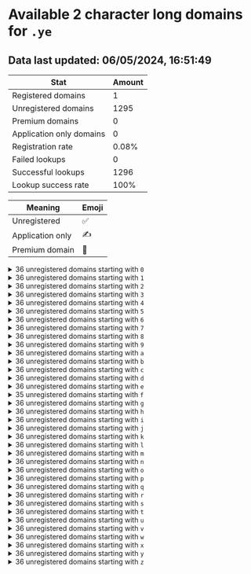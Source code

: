 # Available 2 character long domains for `.ye`

## Data last updated: 06/05/2024, 16:51:49

|Stat|Amount|
|--|--|
|Registered domains|1|
|Unregistered domains|1295|
|Premium domains|0|
|Application only domains|0|
|Registration rate|0.08%|
|Failed lookups|0|
|Successful lookups|1296|
|Lookup success rate|100%|


|Meaning|Emoji|
|--|--|
|Unregistered|:white_check_mark:|
|Application only|:writing_hand:|
|Premium domain|:gem:|

<details>
<summary>36 unregistered domains starting with <bold><code>0</code></bold></summary>

|Type|Domain|
|--|--|
|:white_check_mark:|`00.ye`|
|:white_check_mark:|`01.ye`|
|:white_check_mark:|`02.ye`|
|:white_check_mark:|`03.ye`|
|:white_check_mark:|`04.ye`|
|:white_check_mark:|`05.ye`|
|:white_check_mark:|`06.ye`|
|:white_check_mark:|`07.ye`|
|:white_check_mark:|`08.ye`|
|:white_check_mark:|`09.ye`|
|:white_check_mark:|`0a.ye`|
|:white_check_mark:|`0b.ye`|
|:white_check_mark:|`0c.ye`|
|:white_check_mark:|`0d.ye`|
|:white_check_mark:|`0e.ye`|
|:white_check_mark:|`0f.ye`|
|:white_check_mark:|`0g.ye`|
|:white_check_mark:|`0h.ye`|
|:white_check_mark:|`0i.ye`|
|:white_check_mark:|`0j.ye`|
|:white_check_mark:|`0k.ye`|
|:white_check_mark:|`0l.ye`|
|:white_check_mark:|`0m.ye`|
|:white_check_mark:|`0n.ye`|
|:white_check_mark:|`0o.ye`|
|:white_check_mark:|`0p.ye`|
|:white_check_mark:|`0q.ye`|
|:white_check_mark:|`0r.ye`|
|:white_check_mark:|`0s.ye`|
|:white_check_mark:|`0t.ye`|
|:white_check_mark:|`0u.ye`|
|:white_check_mark:|`0v.ye`|
|:white_check_mark:|`0w.ye`|
|:white_check_mark:|`0x.ye`|
|:white_check_mark:|`0y.ye`|
|:white_check_mark:|`0z.ye`|
</details>
<details>
<summary>36 unregistered domains starting with <bold><code>1</code></bold></summary>

|Type|Domain|
|--|--|
|:white_check_mark:|`10.ye`|
|:white_check_mark:|`11.ye`|
|:white_check_mark:|`12.ye`|
|:white_check_mark:|`13.ye`|
|:white_check_mark:|`14.ye`|
|:white_check_mark:|`15.ye`|
|:white_check_mark:|`16.ye`|
|:white_check_mark:|`17.ye`|
|:white_check_mark:|`18.ye`|
|:white_check_mark:|`19.ye`|
|:white_check_mark:|`1a.ye`|
|:white_check_mark:|`1b.ye`|
|:white_check_mark:|`1c.ye`|
|:white_check_mark:|`1d.ye`|
|:white_check_mark:|`1e.ye`|
|:white_check_mark:|`1f.ye`|
|:white_check_mark:|`1g.ye`|
|:white_check_mark:|`1h.ye`|
|:white_check_mark:|`1i.ye`|
|:white_check_mark:|`1j.ye`|
|:white_check_mark:|`1k.ye`|
|:white_check_mark:|`1l.ye`|
|:white_check_mark:|`1m.ye`|
|:white_check_mark:|`1n.ye`|
|:white_check_mark:|`1o.ye`|
|:white_check_mark:|`1p.ye`|
|:white_check_mark:|`1q.ye`|
|:white_check_mark:|`1r.ye`|
|:white_check_mark:|`1s.ye`|
|:white_check_mark:|`1t.ye`|
|:white_check_mark:|`1u.ye`|
|:white_check_mark:|`1v.ye`|
|:white_check_mark:|`1w.ye`|
|:white_check_mark:|`1x.ye`|
|:white_check_mark:|`1y.ye`|
|:white_check_mark:|`1z.ye`|
</details>
<details>
<summary>36 unregistered domains starting with <bold><code>2</code></bold></summary>

|Type|Domain|
|--|--|
|:white_check_mark:|`20.ye`|
|:white_check_mark:|`21.ye`|
|:white_check_mark:|`22.ye`|
|:white_check_mark:|`23.ye`|
|:white_check_mark:|`24.ye`|
|:white_check_mark:|`25.ye`|
|:white_check_mark:|`26.ye`|
|:white_check_mark:|`27.ye`|
|:white_check_mark:|`28.ye`|
|:white_check_mark:|`29.ye`|
|:white_check_mark:|`2a.ye`|
|:white_check_mark:|`2b.ye`|
|:white_check_mark:|`2c.ye`|
|:white_check_mark:|`2d.ye`|
|:white_check_mark:|`2e.ye`|
|:white_check_mark:|`2f.ye`|
|:white_check_mark:|`2g.ye`|
|:white_check_mark:|`2h.ye`|
|:white_check_mark:|`2i.ye`|
|:white_check_mark:|`2j.ye`|
|:white_check_mark:|`2k.ye`|
|:white_check_mark:|`2l.ye`|
|:white_check_mark:|`2m.ye`|
|:white_check_mark:|`2n.ye`|
|:white_check_mark:|`2o.ye`|
|:white_check_mark:|`2p.ye`|
|:white_check_mark:|`2q.ye`|
|:white_check_mark:|`2r.ye`|
|:white_check_mark:|`2s.ye`|
|:white_check_mark:|`2t.ye`|
|:white_check_mark:|`2u.ye`|
|:white_check_mark:|`2v.ye`|
|:white_check_mark:|`2w.ye`|
|:white_check_mark:|`2x.ye`|
|:white_check_mark:|`2y.ye`|
|:white_check_mark:|`2z.ye`|
</details>
<details>
<summary>36 unregistered domains starting with <bold><code>3</code></bold></summary>

|Type|Domain|
|--|--|
|:white_check_mark:|`30.ye`|
|:white_check_mark:|`31.ye`|
|:white_check_mark:|`32.ye`|
|:white_check_mark:|`33.ye`|
|:white_check_mark:|`34.ye`|
|:white_check_mark:|`35.ye`|
|:white_check_mark:|`36.ye`|
|:white_check_mark:|`37.ye`|
|:white_check_mark:|`38.ye`|
|:white_check_mark:|`39.ye`|
|:white_check_mark:|`3a.ye`|
|:white_check_mark:|`3b.ye`|
|:white_check_mark:|`3c.ye`|
|:white_check_mark:|`3d.ye`|
|:white_check_mark:|`3e.ye`|
|:white_check_mark:|`3f.ye`|
|:white_check_mark:|`3g.ye`|
|:white_check_mark:|`3h.ye`|
|:white_check_mark:|`3i.ye`|
|:white_check_mark:|`3j.ye`|
|:white_check_mark:|`3k.ye`|
|:white_check_mark:|`3l.ye`|
|:white_check_mark:|`3m.ye`|
|:white_check_mark:|`3n.ye`|
|:white_check_mark:|`3o.ye`|
|:white_check_mark:|`3p.ye`|
|:white_check_mark:|`3q.ye`|
|:white_check_mark:|`3r.ye`|
|:white_check_mark:|`3s.ye`|
|:white_check_mark:|`3t.ye`|
|:white_check_mark:|`3u.ye`|
|:white_check_mark:|`3v.ye`|
|:white_check_mark:|`3w.ye`|
|:white_check_mark:|`3x.ye`|
|:white_check_mark:|`3y.ye`|
|:white_check_mark:|`3z.ye`|
</details>
<details>
<summary>36 unregistered domains starting with <bold><code>4</code></bold></summary>

|Type|Domain|
|--|--|
|:white_check_mark:|`40.ye`|
|:white_check_mark:|`41.ye`|
|:white_check_mark:|`42.ye`|
|:white_check_mark:|`43.ye`|
|:white_check_mark:|`44.ye`|
|:white_check_mark:|`45.ye`|
|:white_check_mark:|`46.ye`|
|:white_check_mark:|`47.ye`|
|:white_check_mark:|`48.ye`|
|:white_check_mark:|`49.ye`|
|:white_check_mark:|`4a.ye`|
|:white_check_mark:|`4b.ye`|
|:white_check_mark:|`4c.ye`|
|:white_check_mark:|`4d.ye`|
|:white_check_mark:|`4e.ye`|
|:white_check_mark:|`4f.ye`|
|:white_check_mark:|`4g.ye`|
|:white_check_mark:|`4h.ye`|
|:white_check_mark:|`4i.ye`|
|:white_check_mark:|`4j.ye`|
|:white_check_mark:|`4k.ye`|
|:white_check_mark:|`4l.ye`|
|:white_check_mark:|`4m.ye`|
|:white_check_mark:|`4n.ye`|
|:white_check_mark:|`4o.ye`|
|:white_check_mark:|`4p.ye`|
|:white_check_mark:|`4q.ye`|
|:white_check_mark:|`4r.ye`|
|:white_check_mark:|`4s.ye`|
|:white_check_mark:|`4t.ye`|
|:white_check_mark:|`4u.ye`|
|:white_check_mark:|`4v.ye`|
|:white_check_mark:|`4w.ye`|
|:white_check_mark:|`4x.ye`|
|:white_check_mark:|`4y.ye`|
|:white_check_mark:|`4z.ye`|
</details>
<details>
<summary>36 unregistered domains starting with <bold><code>5</code></bold></summary>

|Type|Domain|
|--|--|
|:white_check_mark:|`50.ye`|
|:white_check_mark:|`51.ye`|
|:white_check_mark:|`52.ye`|
|:white_check_mark:|`53.ye`|
|:white_check_mark:|`54.ye`|
|:white_check_mark:|`55.ye`|
|:white_check_mark:|`56.ye`|
|:white_check_mark:|`57.ye`|
|:white_check_mark:|`58.ye`|
|:white_check_mark:|`59.ye`|
|:white_check_mark:|`5a.ye`|
|:white_check_mark:|`5b.ye`|
|:white_check_mark:|`5c.ye`|
|:white_check_mark:|`5d.ye`|
|:white_check_mark:|`5e.ye`|
|:white_check_mark:|`5f.ye`|
|:white_check_mark:|`5g.ye`|
|:white_check_mark:|`5h.ye`|
|:white_check_mark:|`5i.ye`|
|:white_check_mark:|`5j.ye`|
|:white_check_mark:|`5k.ye`|
|:white_check_mark:|`5l.ye`|
|:white_check_mark:|`5m.ye`|
|:white_check_mark:|`5n.ye`|
|:white_check_mark:|`5o.ye`|
|:white_check_mark:|`5p.ye`|
|:white_check_mark:|`5q.ye`|
|:white_check_mark:|`5r.ye`|
|:white_check_mark:|`5s.ye`|
|:white_check_mark:|`5t.ye`|
|:white_check_mark:|`5u.ye`|
|:white_check_mark:|`5v.ye`|
|:white_check_mark:|`5w.ye`|
|:white_check_mark:|`5x.ye`|
|:white_check_mark:|`5y.ye`|
|:white_check_mark:|`5z.ye`|
</details>
<details>
<summary>36 unregistered domains starting with <bold><code>6</code></bold></summary>

|Type|Domain|
|--|--|
|:white_check_mark:|`60.ye`|
|:white_check_mark:|`61.ye`|
|:white_check_mark:|`62.ye`|
|:white_check_mark:|`63.ye`|
|:white_check_mark:|`64.ye`|
|:white_check_mark:|`65.ye`|
|:white_check_mark:|`66.ye`|
|:white_check_mark:|`67.ye`|
|:white_check_mark:|`68.ye`|
|:white_check_mark:|`69.ye`|
|:white_check_mark:|`6a.ye`|
|:white_check_mark:|`6b.ye`|
|:white_check_mark:|`6c.ye`|
|:white_check_mark:|`6d.ye`|
|:white_check_mark:|`6e.ye`|
|:white_check_mark:|`6f.ye`|
|:white_check_mark:|`6g.ye`|
|:white_check_mark:|`6h.ye`|
|:white_check_mark:|`6i.ye`|
|:white_check_mark:|`6j.ye`|
|:white_check_mark:|`6k.ye`|
|:white_check_mark:|`6l.ye`|
|:white_check_mark:|`6m.ye`|
|:white_check_mark:|`6n.ye`|
|:white_check_mark:|`6o.ye`|
|:white_check_mark:|`6p.ye`|
|:white_check_mark:|`6q.ye`|
|:white_check_mark:|`6r.ye`|
|:white_check_mark:|`6s.ye`|
|:white_check_mark:|`6t.ye`|
|:white_check_mark:|`6u.ye`|
|:white_check_mark:|`6v.ye`|
|:white_check_mark:|`6w.ye`|
|:white_check_mark:|`6x.ye`|
|:white_check_mark:|`6y.ye`|
|:white_check_mark:|`6z.ye`|
</details>
<details>
<summary>36 unregistered domains starting with <bold><code>7</code></bold></summary>

|Type|Domain|
|--|--|
|:white_check_mark:|`70.ye`|
|:white_check_mark:|`71.ye`|
|:white_check_mark:|`72.ye`|
|:white_check_mark:|`73.ye`|
|:white_check_mark:|`74.ye`|
|:white_check_mark:|`75.ye`|
|:white_check_mark:|`76.ye`|
|:white_check_mark:|`77.ye`|
|:white_check_mark:|`78.ye`|
|:white_check_mark:|`79.ye`|
|:white_check_mark:|`7a.ye`|
|:white_check_mark:|`7b.ye`|
|:white_check_mark:|`7c.ye`|
|:white_check_mark:|`7d.ye`|
|:white_check_mark:|`7e.ye`|
|:white_check_mark:|`7f.ye`|
|:white_check_mark:|`7g.ye`|
|:white_check_mark:|`7h.ye`|
|:white_check_mark:|`7i.ye`|
|:white_check_mark:|`7j.ye`|
|:white_check_mark:|`7k.ye`|
|:white_check_mark:|`7l.ye`|
|:white_check_mark:|`7m.ye`|
|:white_check_mark:|`7n.ye`|
|:white_check_mark:|`7o.ye`|
|:white_check_mark:|`7p.ye`|
|:white_check_mark:|`7q.ye`|
|:white_check_mark:|`7r.ye`|
|:white_check_mark:|`7s.ye`|
|:white_check_mark:|`7t.ye`|
|:white_check_mark:|`7u.ye`|
|:white_check_mark:|`7v.ye`|
|:white_check_mark:|`7w.ye`|
|:white_check_mark:|`7x.ye`|
|:white_check_mark:|`7y.ye`|
|:white_check_mark:|`7z.ye`|
</details>
<details>
<summary>36 unregistered domains starting with <bold><code>8</code></bold></summary>

|Type|Domain|
|--|--|
|:white_check_mark:|`80.ye`|
|:white_check_mark:|`81.ye`|
|:white_check_mark:|`82.ye`|
|:white_check_mark:|`83.ye`|
|:white_check_mark:|`84.ye`|
|:white_check_mark:|`85.ye`|
|:white_check_mark:|`86.ye`|
|:white_check_mark:|`87.ye`|
|:white_check_mark:|`88.ye`|
|:white_check_mark:|`89.ye`|
|:white_check_mark:|`8a.ye`|
|:white_check_mark:|`8b.ye`|
|:white_check_mark:|`8c.ye`|
|:white_check_mark:|`8d.ye`|
|:white_check_mark:|`8e.ye`|
|:white_check_mark:|`8f.ye`|
|:white_check_mark:|`8g.ye`|
|:white_check_mark:|`8h.ye`|
|:white_check_mark:|`8i.ye`|
|:white_check_mark:|`8j.ye`|
|:white_check_mark:|`8k.ye`|
|:white_check_mark:|`8l.ye`|
|:white_check_mark:|`8m.ye`|
|:white_check_mark:|`8n.ye`|
|:white_check_mark:|`8o.ye`|
|:white_check_mark:|`8p.ye`|
|:white_check_mark:|`8q.ye`|
|:white_check_mark:|`8r.ye`|
|:white_check_mark:|`8s.ye`|
|:white_check_mark:|`8t.ye`|
|:white_check_mark:|`8u.ye`|
|:white_check_mark:|`8v.ye`|
|:white_check_mark:|`8w.ye`|
|:white_check_mark:|`8x.ye`|
|:white_check_mark:|`8y.ye`|
|:white_check_mark:|`8z.ye`|
</details>
<details>
<summary>36 unregistered domains starting with <bold><code>9</code></bold></summary>

|Type|Domain|
|--|--|
|:white_check_mark:|`90.ye`|
|:white_check_mark:|`91.ye`|
|:white_check_mark:|`92.ye`|
|:white_check_mark:|`93.ye`|
|:white_check_mark:|`94.ye`|
|:white_check_mark:|`95.ye`|
|:white_check_mark:|`96.ye`|
|:white_check_mark:|`97.ye`|
|:white_check_mark:|`98.ye`|
|:white_check_mark:|`99.ye`|
|:white_check_mark:|`9a.ye`|
|:white_check_mark:|`9b.ye`|
|:white_check_mark:|`9c.ye`|
|:white_check_mark:|`9d.ye`|
|:white_check_mark:|`9e.ye`|
|:white_check_mark:|`9f.ye`|
|:white_check_mark:|`9g.ye`|
|:white_check_mark:|`9h.ye`|
|:white_check_mark:|`9i.ye`|
|:white_check_mark:|`9j.ye`|
|:white_check_mark:|`9k.ye`|
|:white_check_mark:|`9l.ye`|
|:white_check_mark:|`9m.ye`|
|:white_check_mark:|`9n.ye`|
|:white_check_mark:|`9o.ye`|
|:white_check_mark:|`9p.ye`|
|:white_check_mark:|`9q.ye`|
|:white_check_mark:|`9r.ye`|
|:white_check_mark:|`9s.ye`|
|:white_check_mark:|`9t.ye`|
|:white_check_mark:|`9u.ye`|
|:white_check_mark:|`9v.ye`|
|:white_check_mark:|`9w.ye`|
|:white_check_mark:|`9x.ye`|
|:white_check_mark:|`9y.ye`|
|:white_check_mark:|`9z.ye`|
</details>
<details>
<summary>36 unregistered domains starting with <bold><code>a</code></bold></summary>

|Type|Domain|
|--|--|
|:white_check_mark:|`a0.ye`|
|:white_check_mark:|`a1.ye`|
|:white_check_mark:|`a2.ye`|
|:white_check_mark:|`a3.ye`|
|:white_check_mark:|`a4.ye`|
|:white_check_mark:|`a5.ye`|
|:white_check_mark:|`a6.ye`|
|:white_check_mark:|`a7.ye`|
|:white_check_mark:|`a8.ye`|
|:white_check_mark:|`a9.ye`|
|:white_check_mark:|`aa.ye`|
|:white_check_mark:|`ab.ye`|
|:white_check_mark:|`ac.ye`|
|:white_check_mark:|`ad.ye`|
|:white_check_mark:|`ae.ye`|
|:white_check_mark:|`af.ye`|
|:white_check_mark:|`ag.ye`|
|:white_check_mark:|`ah.ye`|
|:white_check_mark:|`ai.ye`|
|:white_check_mark:|`aj.ye`|
|:white_check_mark:|`ak.ye`|
|:white_check_mark:|`al.ye`|
|:white_check_mark:|`am.ye`|
|:white_check_mark:|`an.ye`|
|:white_check_mark:|`ao.ye`|
|:white_check_mark:|`ap.ye`|
|:white_check_mark:|`aq.ye`|
|:white_check_mark:|`ar.ye`|
|:white_check_mark:|`as.ye`|
|:white_check_mark:|`at.ye`|
|:white_check_mark:|`au.ye`|
|:white_check_mark:|`av.ye`|
|:white_check_mark:|`aw.ye`|
|:white_check_mark:|`ax.ye`|
|:white_check_mark:|`ay.ye`|
|:white_check_mark:|`az.ye`|
</details>
<details>
<summary>36 unregistered domains starting with <bold><code>b</code></bold></summary>

|Type|Domain|
|--|--|
|:white_check_mark:|`b0.ye`|
|:white_check_mark:|`b1.ye`|
|:white_check_mark:|`b2.ye`|
|:white_check_mark:|`b3.ye`|
|:white_check_mark:|`b4.ye`|
|:white_check_mark:|`b5.ye`|
|:white_check_mark:|`b6.ye`|
|:white_check_mark:|`b7.ye`|
|:white_check_mark:|`b8.ye`|
|:white_check_mark:|`b9.ye`|
|:white_check_mark:|`ba.ye`|
|:white_check_mark:|`bb.ye`|
|:white_check_mark:|`bc.ye`|
|:white_check_mark:|`bd.ye`|
|:white_check_mark:|`be.ye`|
|:white_check_mark:|`bf.ye`|
|:white_check_mark:|`bg.ye`|
|:white_check_mark:|`bh.ye`|
|:white_check_mark:|`bi.ye`|
|:white_check_mark:|`bj.ye`|
|:white_check_mark:|`bk.ye`|
|:white_check_mark:|`bl.ye`|
|:white_check_mark:|`bm.ye`|
|:white_check_mark:|`bn.ye`|
|:white_check_mark:|`bo.ye`|
|:white_check_mark:|`bp.ye`|
|:white_check_mark:|`bq.ye`|
|:white_check_mark:|`br.ye`|
|:white_check_mark:|`bs.ye`|
|:white_check_mark:|`bt.ye`|
|:white_check_mark:|`bu.ye`|
|:white_check_mark:|`bv.ye`|
|:white_check_mark:|`bw.ye`|
|:white_check_mark:|`bx.ye`|
|:white_check_mark:|`by.ye`|
|:white_check_mark:|`bz.ye`|
</details>
<details>
<summary>36 unregistered domains starting with <bold><code>c</code></bold></summary>

|Type|Domain|
|--|--|
|:white_check_mark:|`c0.ye`|
|:white_check_mark:|`c1.ye`|
|:white_check_mark:|`c2.ye`|
|:white_check_mark:|`c3.ye`|
|:white_check_mark:|`c4.ye`|
|:white_check_mark:|`c5.ye`|
|:white_check_mark:|`c6.ye`|
|:white_check_mark:|`c7.ye`|
|:white_check_mark:|`c8.ye`|
|:white_check_mark:|`c9.ye`|
|:white_check_mark:|`ca.ye`|
|:white_check_mark:|`cb.ye`|
|:white_check_mark:|`cc.ye`|
|:white_check_mark:|`cd.ye`|
|:white_check_mark:|`ce.ye`|
|:white_check_mark:|`cf.ye`|
|:white_check_mark:|`cg.ye`|
|:white_check_mark:|`ch.ye`|
|:white_check_mark:|`ci.ye`|
|:white_check_mark:|`cj.ye`|
|:white_check_mark:|`ck.ye`|
|:white_check_mark:|`cl.ye`|
|:white_check_mark:|`cm.ye`|
|:white_check_mark:|`cn.ye`|
|:white_check_mark:|`co.ye`|
|:white_check_mark:|`cp.ye`|
|:white_check_mark:|`cq.ye`|
|:white_check_mark:|`cr.ye`|
|:white_check_mark:|`cs.ye`|
|:white_check_mark:|`ct.ye`|
|:white_check_mark:|`cu.ye`|
|:white_check_mark:|`cv.ye`|
|:white_check_mark:|`cw.ye`|
|:white_check_mark:|`cx.ye`|
|:white_check_mark:|`cy.ye`|
|:white_check_mark:|`cz.ye`|
</details>
<details>
<summary>36 unregistered domains starting with <bold><code>d</code></bold></summary>

|Type|Domain|
|--|--|
|:white_check_mark:|`d0.ye`|
|:white_check_mark:|`d1.ye`|
|:white_check_mark:|`d2.ye`|
|:white_check_mark:|`d3.ye`|
|:white_check_mark:|`d4.ye`|
|:white_check_mark:|`d5.ye`|
|:white_check_mark:|`d6.ye`|
|:white_check_mark:|`d7.ye`|
|:white_check_mark:|`d8.ye`|
|:white_check_mark:|`d9.ye`|
|:white_check_mark:|`da.ye`|
|:white_check_mark:|`db.ye`|
|:white_check_mark:|`dc.ye`|
|:white_check_mark:|`dd.ye`|
|:white_check_mark:|`de.ye`|
|:white_check_mark:|`df.ye`|
|:white_check_mark:|`dg.ye`|
|:white_check_mark:|`dh.ye`|
|:white_check_mark:|`di.ye`|
|:white_check_mark:|`dj.ye`|
|:white_check_mark:|`dk.ye`|
|:white_check_mark:|`dl.ye`|
|:white_check_mark:|`dm.ye`|
|:white_check_mark:|`dn.ye`|
|:white_check_mark:|`do.ye`|
|:white_check_mark:|`dp.ye`|
|:white_check_mark:|`dq.ye`|
|:white_check_mark:|`dr.ye`|
|:white_check_mark:|`ds.ye`|
|:white_check_mark:|`dt.ye`|
|:white_check_mark:|`du.ye`|
|:white_check_mark:|`dv.ye`|
|:white_check_mark:|`dw.ye`|
|:white_check_mark:|`dx.ye`|
|:white_check_mark:|`dy.ye`|
|:white_check_mark:|`dz.ye`|
</details>
<details>
<summary>36 unregistered domains starting with <bold><code>e</code></bold></summary>

|Type|Domain|
|--|--|
|:white_check_mark:|`e0.ye`|
|:white_check_mark:|`e1.ye`|
|:white_check_mark:|`e2.ye`|
|:white_check_mark:|`e3.ye`|
|:white_check_mark:|`e4.ye`|
|:white_check_mark:|`e5.ye`|
|:white_check_mark:|`e6.ye`|
|:white_check_mark:|`e7.ye`|
|:white_check_mark:|`e8.ye`|
|:white_check_mark:|`e9.ye`|
|:white_check_mark:|`ea.ye`|
|:white_check_mark:|`eb.ye`|
|:white_check_mark:|`ec.ye`|
|:white_check_mark:|`ed.ye`|
|:white_check_mark:|`ee.ye`|
|:white_check_mark:|`ef.ye`|
|:white_check_mark:|`eg.ye`|
|:white_check_mark:|`eh.ye`|
|:white_check_mark:|`ei.ye`|
|:white_check_mark:|`ej.ye`|
|:white_check_mark:|`ek.ye`|
|:white_check_mark:|`el.ye`|
|:white_check_mark:|`em.ye`|
|:white_check_mark:|`en.ye`|
|:white_check_mark:|`eo.ye`|
|:white_check_mark:|`ep.ye`|
|:white_check_mark:|`eq.ye`|
|:white_check_mark:|`er.ye`|
|:white_check_mark:|`es.ye`|
|:white_check_mark:|`et.ye`|
|:white_check_mark:|`eu.ye`|
|:white_check_mark:|`ev.ye`|
|:white_check_mark:|`ew.ye`|
|:white_check_mark:|`ex.ye`|
|:white_check_mark:|`ey.ye`|
|:white_check_mark:|`ez.ye`|
</details>
<details>
<summary>35 unregistered domains starting with <bold><code>f</code></bold></summary>

|Type|Domain|
|--|--|
|:white_check_mark:|`f0.ye`|
|:white_check_mark:|`f1.ye`|
|:white_check_mark:|`f2.ye`|
|:white_check_mark:|`f3.ye`|
|:white_check_mark:|`f4.ye`|
|:white_check_mark:|`f5.ye`|
|:white_check_mark:|`f6.ye`|
|:white_check_mark:|`f7.ye`|
|:white_check_mark:|`f8.ye`|
|:white_check_mark:|`f9.ye`|
|:white_check_mark:|`fa.ye`|
|:white_check_mark:|`fb.ye`|
|:white_check_mark:|`fc.ye`|
|:white_check_mark:|`fd.ye`|
|:white_check_mark:|`fe.ye`|
|:white_check_mark:|`ff.ye`|
|:white_check_mark:|`fg.ye`|
|:white_check_mark:|`fh.ye`|
|:white_check_mark:|`fi.ye`|
|:white_check_mark:|`fj.ye`|
|:white_check_mark:|`fk.ye`|
|:white_check_mark:|`fl.ye`|
|:white_check_mark:|`fn.ye`|
|:white_check_mark:|`fo.ye`|
|:white_check_mark:|`fp.ye`|
|:white_check_mark:|`fq.ye`|
|:white_check_mark:|`fr.ye`|
|:white_check_mark:|`fs.ye`|
|:white_check_mark:|`ft.ye`|
|:white_check_mark:|`fu.ye`|
|:white_check_mark:|`fv.ye`|
|:white_check_mark:|`fw.ye`|
|:white_check_mark:|`fx.ye`|
|:white_check_mark:|`fy.ye`|
|:white_check_mark:|`fz.ye`|
</details>
<details>
<summary>36 unregistered domains starting with <bold><code>g</code></bold></summary>

|Type|Domain|
|--|--|
|:white_check_mark:|`g0.ye`|
|:white_check_mark:|`g1.ye`|
|:white_check_mark:|`g2.ye`|
|:white_check_mark:|`g3.ye`|
|:white_check_mark:|`g4.ye`|
|:white_check_mark:|`g5.ye`|
|:white_check_mark:|`g6.ye`|
|:white_check_mark:|`g7.ye`|
|:white_check_mark:|`g8.ye`|
|:white_check_mark:|`g9.ye`|
|:white_check_mark:|`ga.ye`|
|:white_check_mark:|`gb.ye`|
|:white_check_mark:|`gc.ye`|
|:white_check_mark:|`gd.ye`|
|:white_check_mark:|`ge.ye`|
|:white_check_mark:|`gf.ye`|
|:white_check_mark:|`gg.ye`|
|:white_check_mark:|`gh.ye`|
|:white_check_mark:|`gi.ye`|
|:white_check_mark:|`gj.ye`|
|:white_check_mark:|`gk.ye`|
|:white_check_mark:|`gl.ye`|
|:white_check_mark:|`gm.ye`|
|:white_check_mark:|`gn.ye`|
|:white_check_mark:|`go.ye`|
|:white_check_mark:|`gp.ye`|
|:white_check_mark:|`gq.ye`|
|:white_check_mark:|`gr.ye`|
|:white_check_mark:|`gs.ye`|
|:white_check_mark:|`gt.ye`|
|:white_check_mark:|`gu.ye`|
|:white_check_mark:|`gv.ye`|
|:white_check_mark:|`gw.ye`|
|:white_check_mark:|`gx.ye`|
|:white_check_mark:|`gy.ye`|
|:white_check_mark:|`gz.ye`|
</details>
<details>
<summary>36 unregistered domains starting with <bold><code>h</code></bold></summary>

|Type|Domain|
|--|--|
|:white_check_mark:|`h0.ye`|
|:white_check_mark:|`h1.ye`|
|:white_check_mark:|`h2.ye`|
|:white_check_mark:|`h3.ye`|
|:white_check_mark:|`h4.ye`|
|:white_check_mark:|`h5.ye`|
|:white_check_mark:|`h6.ye`|
|:white_check_mark:|`h7.ye`|
|:white_check_mark:|`h8.ye`|
|:white_check_mark:|`h9.ye`|
|:white_check_mark:|`ha.ye`|
|:white_check_mark:|`hb.ye`|
|:white_check_mark:|`hc.ye`|
|:white_check_mark:|`hd.ye`|
|:white_check_mark:|`he.ye`|
|:white_check_mark:|`hf.ye`|
|:white_check_mark:|`hg.ye`|
|:white_check_mark:|`hh.ye`|
|:white_check_mark:|`hi.ye`|
|:white_check_mark:|`hj.ye`|
|:white_check_mark:|`hk.ye`|
|:white_check_mark:|`hl.ye`|
|:white_check_mark:|`hm.ye`|
|:white_check_mark:|`hn.ye`|
|:white_check_mark:|`ho.ye`|
|:white_check_mark:|`hp.ye`|
|:white_check_mark:|`hq.ye`|
|:white_check_mark:|`hr.ye`|
|:white_check_mark:|`hs.ye`|
|:white_check_mark:|`ht.ye`|
|:white_check_mark:|`hu.ye`|
|:white_check_mark:|`hv.ye`|
|:white_check_mark:|`hw.ye`|
|:white_check_mark:|`hx.ye`|
|:white_check_mark:|`hy.ye`|
|:white_check_mark:|`hz.ye`|
</details>
<details>
<summary>36 unregistered domains starting with <bold><code>i</code></bold></summary>

|Type|Domain|
|--|--|
|:white_check_mark:|`i0.ye`|
|:white_check_mark:|`i1.ye`|
|:white_check_mark:|`i2.ye`|
|:white_check_mark:|`i3.ye`|
|:white_check_mark:|`i4.ye`|
|:white_check_mark:|`i5.ye`|
|:white_check_mark:|`i6.ye`|
|:white_check_mark:|`i7.ye`|
|:white_check_mark:|`i8.ye`|
|:white_check_mark:|`i9.ye`|
|:white_check_mark:|`ia.ye`|
|:white_check_mark:|`ib.ye`|
|:white_check_mark:|`ic.ye`|
|:white_check_mark:|`id.ye`|
|:white_check_mark:|`ie.ye`|
|:white_check_mark:|`if.ye`|
|:white_check_mark:|`ig.ye`|
|:white_check_mark:|`ih.ye`|
|:white_check_mark:|`ii.ye`|
|:white_check_mark:|`ij.ye`|
|:white_check_mark:|`ik.ye`|
|:white_check_mark:|`il.ye`|
|:white_check_mark:|`im.ye`|
|:white_check_mark:|`in.ye`|
|:white_check_mark:|`io.ye`|
|:white_check_mark:|`ip.ye`|
|:white_check_mark:|`iq.ye`|
|:white_check_mark:|`ir.ye`|
|:white_check_mark:|`is.ye`|
|:white_check_mark:|`it.ye`|
|:white_check_mark:|`iu.ye`|
|:white_check_mark:|`iv.ye`|
|:white_check_mark:|`iw.ye`|
|:white_check_mark:|`ix.ye`|
|:white_check_mark:|`iy.ye`|
|:white_check_mark:|`iz.ye`|
</details>
<details>
<summary>36 unregistered domains starting with <bold><code>j</code></bold></summary>

|Type|Domain|
|--|--|
|:white_check_mark:|`j0.ye`|
|:white_check_mark:|`j1.ye`|
|:white_check_mark:|`j2.ye`|
|:white_check_mark:|`j3.ye`|
|:white_check_mark:|`j4.ye`|
|:white_check_mark:|`j5.ye`|
|:white_check_mark:|`j6.ye`|
|:white_check_mark:|`j7.ye`|
|:white_check_mark:|`j8.ye`|
|:white_check_mark:|`j9.ye`|
|:white_check_mark:|`ja.ye`|
|:white_check_mark:|`jb.ye`|
|:white_check_mark:|`jc.ye`|
|:white_check_mark:|`jd.ye`|
|:white_check_mark:|`je.ye`|
|:white_check_mark:|`jf.ye`|
|:white_check_mark:|`jg.ye`|
|:white_check_mark:|`jh.ye`|
|:white_check_mark:|`ji.ye`|
|:white_check_mark:|`jj.ye`|
|:white_check_mark:|`jk.ye`|
|:white_check_mark:|`jl.ye`|
|:white_check_mark:|`jm.ye`|
|:white_check_mark:|`jn.ye`|
|:white_check_mark:|`jo.ye`|
|:white_check_mark:|`jp.ye`|
|:white_check_mark:|`jq.ye`|
|:white_check_mark:|`jr.ye`|
|:white_check_mark:|`js.ye`|
|:white_check_mark:|`jt.ye`|
|:white_check_mark:|`ju.ye`|
|:white_check_mark:|`jv.ye`|
|:white_check_mark:|`jw.ye`|
|:white_check_mark:|`jx.ye`|
|:white_check_mark:|`jy.ye`|
|:white_check_mark:|`jz.ye`|
</details>
<details>
<summary>36 unregistered domains starting with <bold><code>k</code></bold></summary>

|Type|Domain|
|--|--|
|:white_check_mark:|`k0.ye`|
|:white_check_mark:|`k1.ye`|
|:white_check_mark:|`k2.ye`|
|:white_check_mark:|`k3.ye`|
|:white_check_mark:|`k4.ye`|
|:white_check_mark:|`k5.ye`|
|:white_check_mark:|`k6.ye`|
|:white_check_mark:|`k7.ye`|
|:white_check_mark:|`k8.ye`|
|:white_check_mark:|`k9.ye`|
|:white_check_mark:|`ka.ye`|
|:white_check_mark:|`kb.ye`|
|:white_check_mark:|`kc.ye`|
|:white_check_mark:|`kd.ye`|
|:white_check_mark:|`ke.ye`|
|:white_check_mark:|`kf.ye`|
|:white_check_mark:|`kg.ye`|
|:white_check_mark:|`kh.ye`|
|:white_check_mark:|`ki.ye`|
|:white_check_mark:|`kj.ye`|
|:white_check_mark:|`kk.ye`|
|:white_check_mark:|`kl.ye`|
|:white_check_mark:|`km.ye`|
|:white_check_mark:|`kn.ye`|
|:white_check_mark:|`ko.ye`|
|:white_check_mark:|`kp.ye`|
|:white_check_mark:|`kq.ye`|
|:white_check_mark:|`kr.ye`|
|:white_check_mark:|`ks.ye`|
|:white_check_mark:|`kt.ye`|
|:white_check_mark:|`ku.ye`|
|:white_check_mark:|`kv.ye`|
|:white_check_mark:|`kw.ye`|
|:white_check_mark:|`kx.ye`|
|:white_check_mark:|`ky.ye`|
|:white_check_mark:|`kz.ye`|
</details>
<details>
<summary>36 unregistered domains starting with <bold><code>l</code></bold></summary>

|Type|Domain|
|--|--|
|:white_check_mark:|`l0.ye`|
|:white_check_mark:|`l1.ye`|
|:white_check_mark:|`l2.ye`|
|:white_check_mark:|`l3.ye`|
|:white_check_mark:|`l4.ye`|
|:white_check_mark:|`l5.ye`|
|:white_check_mark:|`l6.ye`|
|:white_check_mark:|`l7.ye`|
|:white_check_mark:|`l8.ye`|
|:white_check_mark:|`l9.ye`|
|:white_check_mark:|`la.ye`|
|:white_check_mark:|`lb.ye`|
|:white_check_mark:|`lc.ye`|
|:white_check_mark:|`ld.ye`|
|:white_check_mark:|`le.ye`|
|:white_check_mark:|`lf.ye`|
|:white_check_mark:|`lg.ye`|
|:white_check_mark:|`lh.ye`|
|:white_check_mark:|`li.ye`|
|:white_check_mark:|`lj.ye`|
|:white_check_mark:|`lk.ye`|
|:white_check_mark:|`ll.ye`|
|:white_check_mark:|`lm.ye`|
|:white_check_mark:|`ln.ye`|
|:white_check_mark:|`lo.ye`|
|:white_check_mark:|`lp.ye`|
|:white_check_mark:|`lq.ye`|
|:white_check_mark:|`lr.ye`|
|:white_check_mark:|`ls.ye`|
|:white_check_mark:|`lt.ye`|
|:white_check_mark:|`lu.ye`|
|:white_check_mark:|`lv.ye`|
|:white_check_mark:|`lw.ye`|
|:white_check_mark:|`lx.ye`|
|:white_check_mark:|`ly.ye`|
|:white_check_mark:|`lz.ye`|
</details>
<details>
<summary>36 unregistered domains starting with <bold><code>m</code></bold></summary>

|Type|Domain|
|--|--|
|:white_check_mark:|`m0.ye`|
|:white_check_mark:|`m1.ye`|
|:white_check_mark:|`m2.ye`|
|:white_check_mark:|`m3.ye`|
|:white_check_mark:|`m4.ye`|
|:white_check_mark:|`m5.ye`|
|:white_check_mark:|`m6.ye`|
|:white_check_mark:|`m7.ye`|
|:white_check_mark:|`m8.ye`|
|:white_check_mark:|`m9.ye`|
|:white_check_mark:|`ma.ye`|
|:white_check_mark:|`mb.ye`|
|:white_check_mark:|`mc.ye`|
|:white_check_mark:|`md.ye`|
|:white_check_mark:|`me.ye`|
|:white_check_mark:|`mf.ye`|
|:white_check_mark:|`mg.ye`|
|:white_check_mark:|`mh.ye`|
|:white_check_mark:|`mi.ye`|
|:white_check_mark:|`mj.ye`|
|:white_check_mark:|`mk.ye`|
|:white_check_mark:|`ml.ye`|
|:white_check_mark:|`mm.ye`|
|:white_check_mark:|`mn.ye`|
|:white_check_mark:|`mo.ye`|
|:white_check_mark:|`mp.ye`|
|:white_check_mark:|`mq.ye`|
|:white_check_mark:|`mr.ye`|
|:white_check_mark:|`ms.ye`|
|:white_check_mark:|`mt.ye`|
|:white_check_mark:|`mu.ye`|
|:white_check_mark:|`mv.ye`|
|:white_check_mark:|`mw.ye`|
|:white_check_mark:|`mx.ye`|
|:white_check_mark:|`my.ye`|
|:white_check_mark:|`mz.ye`|
</details>
<details>
<summary>36 unregistered domains starting with <bold><code>n</code></bold></summary>

|Type|Domain|
|--|--|
|:white_check_mark:|`n0.ye`|
|:white_check_mark:|`n1.ye`|
|:white_check_mark:|`n2.ye`|
|:white_check_mark:|`n3.ye`|
|:white_check_mark:|`n4.ye`|
|:white_check_mark:|`n5.ye`|
|:white_check_mark:|`n6.ye`|
|:white_check_mark:|`n7.ye`|
|:white_check_mark:|`n8.ye`|
|:white_check_mark:|`n9.ye`|
|:white_check_mark:|`na.ye`|
|:white_check_mark:|`nb.ye`|
|:white_check_mark:|`nc.ye`|
|:white_check_mark:|`nd.ye`|
|:white_check_mark:|`ne.ye`|
|:white_check_mark:|`nf.ye`|
|:white_check_mark:|`ng.ye`|
|:white_check_mark:|`nh.ye`|
|:white_check_mark:|`ni.ye`|
|:white_check_mark:|`nj.ye`|
|:white_check_mark:|`nk.ye`|
|:white_check_mark:|`nl.ye`|
|:white_check_mark:|`nm.ye`|
|:white_check_mark:|`nn.ye`|
|:white_check_mark:|`no.ye`|
|:white_check_mark:|`np.ye`|
|:white_check_mark:|`nq.ye`|
|:white_check_mark:|`nr.ye`|
|:white_check_mark:|`ns.ye`|
|:white_check_mark:|`nt.ye`|
|:white_check_mark:|`nu.ye`|
|:white_check_mark:|`nv.ye`|
|:white_check_mark:|`nw.ye`|
|:white_check_mark:|`nx.ye`|
|:white_check_mark:|`ny.ye`|
|:white_check_mark:|`nz.ye`|
</details>
<details>
<summary>36 unregistered domains starting with <bold><code>o</code></bold></summary>

|Type|Domain|
|--|--|
|:white_check_mark:|`o0.ye`|
|:white_check_mark:|`o1.ye`|
|:white_check_mark:|`o2.ye`|
|:white_check_mark:|`o3.ye`|
|:white_check_mark:|`o4.ye`|
|:white_check_mark:|`o5.ye`|
|:white_check_mark:|`o6.ye`|
|:white_check_mark:|`o7.ye`|
|:white_check_mark:|`o8.ye`|
|:white_check_mark:|`o9.ye`|
|:white_check_mark:|`oa.ye`|
|:white_check_mark:|`ob.ye`|
|:white_check_mark:|`oc.ye`|
|:white_check_mark:|`od.ye`|
|:white_check_mark:|`oe.ye`|
|:white_check_mark:|`of.ye`|
|:white_check_mark:|`og.ye`|
|:white_check_mark:|`oh.ye`|
|:white_check_mark:|`oi.ye`|
|:white_check_mark:|`oj.ye`|
|:white_check_mark:|`ok.ye`|
|:white_check_mark:|`ol.ye`|
|:white_check_mark:|`om.ye`|
|:white_check_mark:|`on.ye`|
|:white_check_mark:|`oo.ye`|
|:white_check_mark:|`op.ye`|
|:white_check_mark:|`oq.ye`|
|:white_check_mark:|`or.ye`|
|:white_check_mark:|`os.ye`|
|:white_check_mark:|`ot.ye`|
|:white_check_mark:|`ou.ye`|
|:white_check_mark:|`ov.ye`|
|:white_check_mark:|`ow.ye`|
|:white_check_mark:|`ox.ye`|
|:white_check_mark:|`oy.ye`|
|:white_check_mark:|`oz.ye`|
</details>
<details>
<summary>36 unregistered domains starting with <bold><code>p</code></bold></summary>

|Type|Domain|
|--|--|
|:white_check_mark:|`p0.ye`|
|:white_check_mark:|`p1.ye`|
|:white_check_mark:|`p2.ye`|
|:white_check_mark:|`p3.ye`|
|:white_check_mark:|`p4.ye`|
|:white_check_mark:|`p5.ye`|
|:white_check_mark:|`p6.ye`|
|:white_check_mark:|`p7.ye`|
|:white_check_mark:|`p8.ye`|
|:white_check_mark:|`p9.ye`|
|:white_check_mark:|`pa.ye`|
|:white_check_mark:|`pb.ye`|
|:white_check_mark:|`pc.ye`|
|:white_check_mark:|`pd.ye`|
|:white_check_mark:|`pe.ye`|
|:white_check_mark:|`pf.ye`|
|:white_check_mark:|`pg.ye`|
|:white_check_mark:|`ph.ye`|
|:white_check_mark:|`pi.ye`|
|:white_check_mark:|`pj.ye`|
|:white_check_mark:|`pk.ye`|
|:white_check_mark:|`pl.ye`|
|:white_check_mark:|`pm.ye`|
|:white_check_mark:|`pn.ye`|
|:white_check_mark:|`po.ye`|
|:white_check_mark:|`pp.ye`|
|:white_check_mark:|`pq.ye`|
|:white_check_mark:|`pr.ye`|
|:white_check_mark:|`ps.ye`|
|:white_check_mark:|`pt.ye`|
|:white_check_mark:|`pu.ye`|
|:white_check_mark:|`pv.ye`|
|:white_check_mark:|`pw.ye`|
|:white_check_mark:|`px.ye`|
|:white_check_mark:|`py.ye`|
|:white_check_mark:|`pz.ye`|
</details>
<details>
<summary>36 unregistered domains starting with <bold><code>q</code></bold></summary>

|Type|Domain|
|--|--|
|:white_check_mark:|`q0.ye`|
|:white_check_mark:|`q1.ye`|
|:white_check_mark:|`q2.ye`|
|:white_check_mark:|`q3.ye`|
|:white_check_mark:|`q4.ye`|
|:white_check_mark:|`q5.ye`|
|:white_check_mark:|`q6.ye`|
|:white_check_mark:|`q7.ye`|
|:white_check_mark:|`q8.ye`|
|:white_check_mark:|`q9.ye`|
|:white_check_mark:|`qa.ye`|
|:white_check_mark:|`qb.ye`|
|:white_check_mark:|`qc.ye`|
|:white_check_mark:|`qd.ye`|
|:white_check_mark:|`qe.ye`|
|:white_check_mark:|`qf.ye`|
|:white_check_mark:|`qg.ye`|
|:white_check_mark:|`qh.ye`|
|:white_check_mark:|`qi.ye`|
|:white_check_mark:|`qj.ye`|
|:white_check_mark:|`qk.ye`|
|:white_check_mark:|`ql.ye`|
|:white_check_mark:|`qm.ye`|
|:white_check_mark:|`qn.ye`|
|:white_check_mark:|`qo.ye`|
|:white_check_mark:|`qp.ye`|
|:white_check_mark:|`qq.ye`|
|:white_check_mark:|`qr.ye`|
|:white_check_mark:|`qs.ye`|
|:white_check_mark:|`qt.ye`|
|:white_check_mark:|`qu.ye`|
|:white_check_mark:|`qv.ye`|
|:white_check_mark:|`qw.ye`|
|:white_check_mark:|`qx.ye`|
|:white_check_mark:|`qy.ye`|
|:white_check_mark:|`qz.ye`|
</details>
<details>
<summary>36 unregistered domains starting with <bold><code>r</code></bold></summary>

|Type|Domain|
|--|--|
|:white_check_mark:|`r0.ye`|
|:white_check_mark:|`r1.ye`|
|:white_check_mark:|`r2.ye`|
|:white_check_mark:|`r3.ye`|
|:white_check_mark:|`r4.ye`|
|:white_check_mark:|`r5.ye`|
|:white_check_mark:|`r6.ye`|
|:white_check_mark:|`r7.ye`|
|:white_check_mark:|`r8.ye`|
|:white_check_mark:|`r9.ye`|
|:white_check_mark:|`ra.ye`|
|:white_check_mark:|`rb.ye`|
|:white_check_mark:|`rc.ye`|
|:white_check_mark:|`rd.ye`|
|:white_check_mark:|`re.ye`|
|:white_check_mark:|`rf.ye`|
|:white_check_mark:|`rg.ye`|
|:white_check_mark:|`rh.ye`|
|:white_check_mark:|`ri.ye`|
|:white_check_mark:|`rj.ye`|
|:white_check_mark:|`rk.ye`|
|:white_check_mark:|`rl.ye`|
|:white_check_mark:|`rm.ye`|
|:white_check_mark:|`rn.ye`|
|:white_check_mark:|`ro.ye`|
|:white_check_mark:|`rp.ye`|
|:white_check_mark:|`rq.ye`|
|:white_check_mark:|`rr.ye`|
|:white_check_mark:|`rs.ye`|
|:white_check_mark:|`rt.ye`|
|:white_check_mark:|`ru.ye`|
|:white_check_mark:|`rv.ye`|
|:white_check_mark:|`rw.ye`|
|:white_check_mark:|`rx.ye`|
|:white_check_mark:|`ry.ye`|
|:white_check_mark:|`rz.ye`|
</details>
<details>
<summary>36 unregistered domains starting with <bold><code>s</code></bold></summary>

|Type|Domain|
|--|--|
|:white_check_mark:|`s0.ye`|
|:white_check_mark:|`s1.ye`|
|:white_check_mark:|`s2.ye`|
|:white_check_mark:|`s3.ye`|
|:white_check_mark:|`s4.ye`|
|:white_check_mark:|`s5.ye`|
|:white_check_mark:|`s6.ye`|
|:white_check_mark:|`s7.ye`|
|:white_check_mark:|`s8.ye`|
|:white_check_mark:|`s9.ye`|
|:white_check_mark:|`sa.ye`|
|:white_check_mark:|`sb.ye`|
|:white_check_mark:|`sc.ye`|
|:white_check_mark:|`sd.ye`|
|:white_check_mark:|`se.ye`|
|:white_check_mark:|`sf.ye`|
|:white_check_mark:|`sg.ye`|
|:white_check_mark:|`sh.ye`|
|:white_check_mark:|`si.ye`|
|:white_check_mark:|`sj.ye`|
|:white_check_mark:|`sk.ye`|
|:white_check_mark:|`sl.ye`|
|:white_check_mark:|`sm.ye`|
|:white_check_mark:|`sn.ye`|
|:white_check_mark:|`so.ye`|
|:white_check_mark:|`sp.ye`|
|:white_check_mark:|`sq.ye`|
|:white_check_mark:|`sr.ye`|
|:white_check_mark:|`ss.ye`|
|:white_check_mark:|`st.ye`|
|:white_check_mark:|`su.ye`|
|:white_check_mark:|`sv.ye`|
|:white_check_mark:|`sw.ye`|
|:white_check_mark:|`sx.ye`|
|:white_check_mark:|`sy.ye`|
|:white_check_mark:|`sz.ye`|
</details>
<details>
<summary>36 unregistered domains starting with <bold><code>t</code></bold></summary>

|Type|Domain|
|--|--|
|:white_check_mark:|`t0.ye`|
|:white_check_mark:|`t1.ye`|
|:white_check_mark:|`t2.ye`|
|:white_check_mark:|`t3.ye`|
|:white_check_mark:|`t4.ye`|
|:white_check_mark:|`t5.ye`|
|:white_check_mark:|`t6.ye`|
|:white_check_mark:|`t7.ye`|
|:white_check_mark:|`t8.ye`|
|:white_check_mark:|`t9.ye`|
|:white_check_mark:|`ta.ye`|
|:white_check_mark:|`tb.ye`|
|:white_check_mark:|`tc.ye`|
|:white_check_mark:|`td.ye`|
|:white_check_mark:|`te.ye`|
|:white_check_mark:|`tf.ye`|
|:white_check_mark:|`tg.ye`|
|:white_check_mark:|`th.ye`|
|:white_check_mark:|`ti.ye`|
|:white_check_mark:|`tj.ye`|
|:white_check_mark:|`tk.ye`|
|:white_check_mark:|`tl.ye`|
|:white_check_mark:|`tm.ye`|
|:white_check_mark:|`tn.ye`|
|:white_check_mark:|`to.ye`|
|:white_check_mark:|`tp.ye`|
|:white_check_mark:|`tq.ye`|
|:white_check_mark:|`tr.ye`|
|:white_check_mark:|`ts.ye`|
|:white_check_mark:|`tt.ye`|
|:white_check_mark:|`tu.ye`|
|:white_check_mark:|`tv.ye`|
|:white_check_mark:|`tw.ye`|
|:white_check_mark:|`tx.ye`|
|:white_check_mark:|`ty.ye`|
|:white_check_mark:|`tz.ye`|
</details>
<details>
<summary>36 unregistered domains starting with <bold><code>u</code></bold></summary>

|Type|Domain|
|--|--|
|:white_check_mark:|`u0.ye`|
|:white_check_mark:|`u1.ye`|
|:white_check_mark:|`u2.ye`|
|:white_check_mark:|`u3.ye`|
|:white_check_mark:|`u4.ye`|
|:white_check_mark:|`u5.ye`|
|:white_check_mark:|`u6.ye`|
|:white_check_mark:|`u7.ye`|
|:white_check_mark:|`u8.ye`|
|:white_check_mark:|`u9.ye`|
|:white_check_mark:|`ua.ye`|
|:white_check_mark:|`ub.ye`|
|:white_check_mark:|`uc.ye`|
|:white_check_mark:|`ud.ye`|
|:white_check_mark:|`ue.ye`|
|:white_check_mark:|`uf.ye`|
|:white_check_mark:|`ug.ye`|
|:white_check_mark:|`uh.ye`|
|:white_check_mark:|`ui.ye`|
|:white_check_mark:|`uj.ye`|
|:white_check_mark:|`uk.ye`|
|:white_check_mark:|`ul.ye`|
|:white_check_mark:|`um.ye`|
|:white_check_mark:|`un.ye`|
|:white_check_mark:|`uo.ye`|
|:white_check_mark:|`up.ye`|
|:white_check_mark:|`uq.ye`|
|:white_check_mark:|`ur.ye`|
|:white_check_mark:|`us.ye`|
|:white_check_mark:|`ut.ye`|
|:white_check_mark:|`uu.ye`|
|:white_check_mark:|`uv.ye`|
|:white_check_mark:|`uw.ye`|
|:white_check_mark:|`ux.ye`|
|:white_check_mark:|`uy.ye`|
|:white_check_mark:|`uz.ye`|
</details>
<details>
<summary>36 unregistered domains starting with <bold><code>v</code></bold></summary>

|Type|Domain|
|--|--|
|:white_check_mark:|`v0.ye`|
|:white_check_mark:|`v1.ye`|
|:white_check_mark:|`v2.ye`|
|:white_check_mark:|`v3.ye`|
|:white_check_mark:|`v4.ye`|
|:white_check_mark:|`v5.ye`|
|:white_check_mark:|`v6.ye`|
|:white_check_mark:|`v7.ye`|
|:white_check_mark:|`v8.ye`|
|:white_check_mark:|`v9.ye`|
|:white_check_mark:|`va.ye`|
|:white_check_mark:|`vb.ye`|
|:white_check_mark:|`vc.ye`|
|:white_check_mark:|`vd.ye`|
|:white_check_mark:|`ve.ye`|
|:white_check_mark:|`vf.ye`|
|:white_check_mark:|`vg.ye`|
|:white_check_mark:|`vh.ye`|
|:white_check_mark:|`vi.ye`|
|:white_check_mark:|`vj.ye`|
|:white_check_mark:|`vk.ye`|
|:white_check_mark:|`vl.ye`|
|:white_check_mark:|`vm.ye`|
|:white_check_mark:|`vn.ye`|
|:white_check_mark:|`vo.ye`|
|:white_check_mark:|`vp.ye`|
|:white_check_mark:|`vq.ye`|
|:white_check_mark:|`vr.ye`|
|:white_check_mark:|`vs.ye`|
|:white_check_mark:|`vt.ye`|
|:white_check_mark:|`vu.ye`|
|:white_check_mark:|`vv.ye`|
|:white_check_mark:|`vw.ye`|
|:white_check_mark:|`vx.ye`|
|:white_check_mark:|`vy.ye`|
|:white_check_mark:|`vz.ye`|
</details>
<details>
<summary>36 unregistered domains starting with <bold><code>w</code></bold></summary>

|Type|Domain|
|--|--|
|:white_check_mark:|`w0.ye`|
|:white_check_mark:|`w1.ye`|
|:white_check_mark:|`w2.ye`|
|:white_check_mark:|`w3.ye`|
|:white_check_mark:|`w4.ye`|
|:white_check_mark:|`w5.ye`|
|:white_check_mark:|`w6.ye`|
|:white_check_mark:|`w7.ye`|
|:white_check_mark:|`w8.ye`|
|:white_check_mark:|`w9.ye`|
|:white_check_mark:|`wa.ye`|
|:white_check_mark:|`wb.ye`|
|:white_check_mark:|`wc.ye`|
|:white_check_mark:|`wd.ye`|
|:white_check_mark:|`we.ye`|
|:white_check_mark:|`wf.ye`|
|:white_check_mark:|`wg.ye`|
|:white_check_mark:|`wh.ye`|
|:white_check_mark:|`wi.ye`|
|:white_check_mark:|`wj.ye`|
|:white_check_mark:|`wk.ye`|
|:white_check_mark:|`wl.ye`|
|:white_check_mark:|`wm.ye`|
|:white_check_mark:|`wn.ye`|
|:white_check_mark:|`wo.ye`|
|:white_check_mark:|`wp.ye`|
|:white_check_mark:|`wq.ye`|
|:white_check_mark:|`wr.ye`|
|:white_check_mark:|`ws.ye`|
|:white_check_mark:|`wt.ye`|
|:white_check_mark:|`wu.ye`|
|:white_check_mark:|`wv.ye`|
|:white_check_mark:|`ww.ye`|
|:white_check_mark:|`wx.ye`|
|:white_check_mark:|`wy.ye`|
|:white_check_mark:|`wz.ye`|
</details>
<details>
<summary>36 unregistered domains starting with <bold><code>x</code></bold></summary>

|Type|Domain|
|--|--|
|:white_check_mark:|`x0.ye`|
|:white_check_mark:|`x1.ye`|
|:white_check_mark:|`x2.ye`|
|:white_check_mark:|`x3.ye`|
|:white_check_mark:|`x4.ye`|
|:white_check_mark:|`x5.ye`|
|:white_check_mark:|`x6.ye`|
|:white_check_mark:|`x7.ye`|
|:white_check_mark:|`x8.ye`|
|:white_check_mark:|`x9.ye`|
|:white_check_mark:|`xa.ye`|
|:white_check_mark:|`xb.ye`|
|:white_check_mark:|`xc.ye`|
|:white_check_mark:|`xd.ye`|
|:white_check_mark:|`xe.ye`|
|:white_check_mark:|`xf.ye`|
|:white_check_mark:|`xg.ye`|
|:white_check_mark:|`xh.ye`|
|:white_check_mark:|`xi.ye`|
|:white_check_mark:|`xj.ye`|
|:white_check_mark:|`xk.ye`|
|:white_check_mark:|`xl.ye`|
|:white_check_mark:|`xm.ye`|
|:white_check_mark:|`xn.ye`|
|:white_check_mark:|`xo.ye`|
|:white_check_mark:|`xp.ye`|
|:white_check_mark:|`xq.ye`|
|:white_check_mark:|`xr.ye`|
|:white_check_mark:|`xs.ye`|
|:white_check_mark:|`xt.ye`|
|:white_check_mark:|`xu.ye`|
|:white_check_mark:|`xv.ye`|
|:white_check_mark:|`xw.ye`|
|:white_check_mark:|`xx.ye`|
|:white_check_mark:|`xy.ye`|
|:white_check_mark:|`xz.ye`|
</details>
<details>
<summary>36 unregistered domains starting with <bold><code>y</code></bold></summary>

|Type|Domain|
|--|--|
|:white_check_mark:|`y0.ye`|
|:white_check_mark:|`y1.ye`|
|:white_check_mark:|`y2.ye`|
|:white_check_mark:|`y3.ye`|
|:white_check_mark:|`y4.ye`|
|:white_check_mark:|`y5.ye`|
|:white_check_mark:|`y6.ye`|
|:white_check_mark:|`y7.ye`|
|:white_check_mark:|`y8.ye`|
|:white_check_mark:|`y9.ye`|
|:white_check_mark:|`ya.ye`|
|:white_check_mark:|`yb.ye`|
|:white_check_mark:|`yc.ye`|
|:white_check_mark:|`yd.ye`|
|:white_check_mark:|`ye.ye`|
|:white_check_mark:|`yf.ye`|
|:white_check_mark:|`yg.ye`|
|:white_check_mark:|`yh.ye`|
|:white_check_mark:|`yi.ye`|
|:white_check_mark:|`yj.ye`|
|:white_check_mark:|`yk.ye`|
|:white_check_mark:|`yl.ye`|
|:white_check_mark:|`ym.ye`|
|:white_check_mark:|`yn.ye`|
|:white_check_mark:|`yo.ye`|
|:white_check_mark:|`yp.ye`|
|:white_check_mark:|`yq.ye`|
|:white_check_mark:|`yr.ye`|
|:white_check_mark:|`ys.ye`|
|:white_check_mark:|`yt.ye`|
|:white_check_mark:|`yu.ye`|
|:white_check_mark:|`yv.ye`|
|:white_check_mark:|`yw.ye`|
|:white_check_mark:|`yx.ye`|
|:white_check_mark:|`yy.ye`|
|:white_check_mark:|`yz.ye`|
</details>
<details>
<summary>36 unregistered domains starting with <bold><code>z</code></bold></summary>

|Type|Domain|
|--|--|
|:white_check_mark:|`z0.ye`|
|:white_check_mark:|`z1.ye`|
|:white_check_mark:|`z2.ye`|
|:white_check_mark:|`z3.ye`|
|:white_check_mark:|`z4.ye`|
|:white_check_mark:|`z5.ye`|
|:white_check_mark:|`z6.ye`|
|:white_check_mark:|`z7.ye`|
|:white_check_mark:|`z8.ye`|
|:white_check_mark:|`z9.ye`|
|:white_check_mark:|`za.ye`|
|:white_check_mark:|`zb.ye`|
|:white_check_mark:|`zc.ye`|
|:white_check_mark:|`zd.ye`|
|:white_check_mark:|`ze.ye`|
|:white_check_mark:|`zf.ye`|
|:white_check_mark:|`zg.ye`|
|:white_check_mark:|`zh.ye`|
|:white_check_mark:|`zi.ye`|
|:white_check_mark:|`zj.ye`|
|:white_check_mark:|`zk.ye`|
|:white_check_mark:|`zl.ye`|
|:white_check_mark:|`zm.ye`|
|:white_check_mark:|`zn.ye`|
|:white_check_mark:|`zo.ye`|
|:white_check_mark:|`zp.ye`|
|:white_check_mark:|`zq.ye`|
|:white_check_mark:|`zr.ye`|
|:white_check_mark:|`zs.ye`|
|:white_check_mark:|`zt.ye`|
|:white_check_mark:|`zu.ye`|
|:white_check_mark:|`zv.ye`|
|:white_check_mark:|`zw.ye`|
|:white_check_mark:|`zx.ye`|
|:white_check_mark:|`zy.ye`|
|:white_check_mark:|`zz.ye`|
</details>